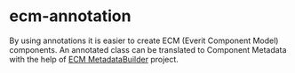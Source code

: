 ecm-annotation
==============

By using annotations it is easier to create ECM (Everit Component Model)
components. An annotated class can be translated to Component Metadata with
the help of [ECM MetadataBuilder][1] project.

[1]: https://github.com/everit-org/ecm-annotation-metadatabuilder
